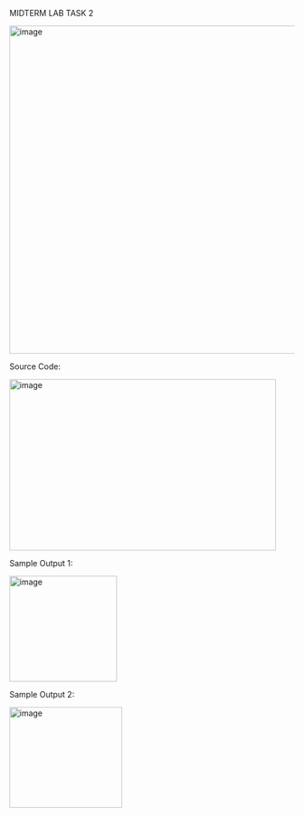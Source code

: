 MIDTERM LAB TASK 2

<img width="544" height="580" alt="image" src="https://github.com/user-attachments/assets/abc8c391-7da3-47dd-9b94-e599c172f803" />

Source Code:

<img width="471" height="303" alt="image" src="https://github.com/user-attachments/assets/9ab6fa78-71b1-4702-9766-b863c759f702" />

Sample Output 1:

<img width="190" height="187" alt="image" src="https://github.com/user-attachments/assets/906644ca-d6b0-482a-a9e3-7815b2f6ff99" />

Sample Output 2:

<img width="199" height="178" alt="image" src="https://github.com/user-attachments/assets/2328210a-5700-4aab-9e96-40bc2114b3fe" />
